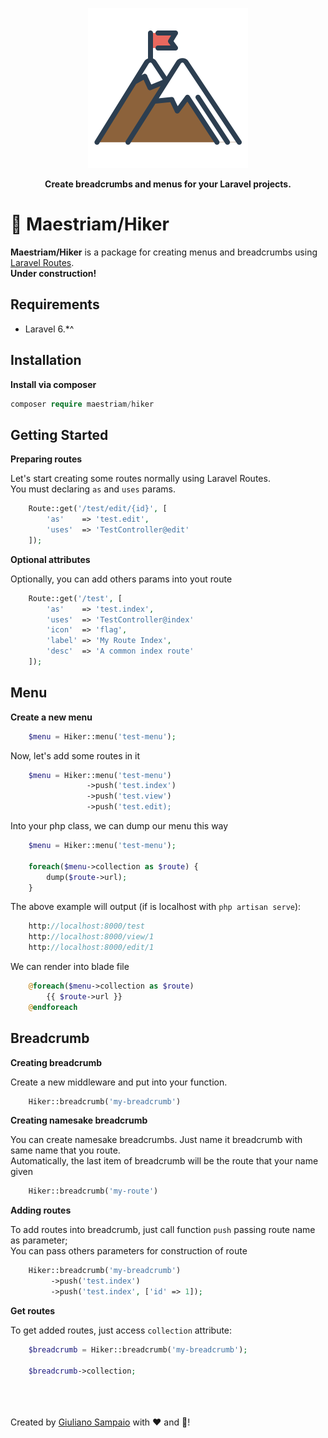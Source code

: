 <p align="center">
    <img width="256" src="hiker.png">
</p>

<p align="center"><b>Create breadcrumbs and menus for your Laravel projects.</b></p>


# 🗻 Maestriam/Hiker

**Maestriam/Hiker** is a package for creating menus and breadcrumbs using [Laravel Routes](https://laravel.com/docs/6.x/routing).  
**Under construction!**

## Requirements

- Laravel 6.*^ 

## Installation

**Install via composer**
``` php
composer require maestriam/hiker
```

## Getting Started

**Preparing routes**  

Let's start creating some routes normally using Laravel Routes.  
You must declaring `as` and `uses` params. 

``` php
    Route::get('/test/edit/{id}', [
        'as'    => 'test.edit',
        'uses'  => 'TestController@edit'
    ]);
```

**Optional attributes**

Optionally, you can add others params into yout route
``` php
    Route::get('/test', [
        'as'    => 'test.index',
        'uses'  => 'TestController@index'
        'icon'  => 'flag',
        'label' => 'My Route Index',
        'desc'  => 'A common index route' 
    ]);
```

## Menu

**Create a new menu**
``` php
    $menu = Hiker::menu('test-menu');
```

Now, let's add some routes in it
``` php
    $menu = Hiker::menu('test-menu')
                 ->push('test.index')
                 ->push('test.view')
                 ->push('test.edit);
```

Into your php class, we can dump our menu this way
``` php
    $menu = Hiker::menu('test-menu');

    foreach($menu->collection as $route) {
        dump($route->url);
    }
```

The above example will output (if is localhost with `php artisan serve`):
``` php
    http://localhost:8000/test
    http://localhost:8000/view/1
    http://localhost:8000/edit/1
```

We can render into blade file
``` php
    @foreach($menu->collection as $route)
        {{ $route->url }}
    @endforeach
```

## Breadcrumb

**Creating breadcrumb**

Create a new middleware and put into your function.

``` php
    Hiker::breadcrumb('my-breadcrumb')
```

**Creating namesake breadcrumb**

You can create namesake breadcrumbs. Just name it breadcrumb with same name that you route.  
Automatically, the last item of breadcrumb will be the route that your name given

``` php
    Hiker::breadcrumb('my-route')
```

**Adding routes**

To add routes into breadcrumb, just call function `push` passing route name as parameter;  
You can pass others parameters for construction of route

``` php
    Hiker::breadcrumb('my-breadcrumb')
         ->push('test.index')
         ->push('test.index', ['id' => 1]);
```


**Get routes**  

To get added routes, just access `collection` attribute:
``` php
    $breadcrumb = Hiker::breadcrumb('my-breadcrumb');

    $breadcrumb->collection;
```

<br></br>  
Created by [Giuliano Sampaio](https://github.com/giusampaio) with ❤️ and 🍺!

